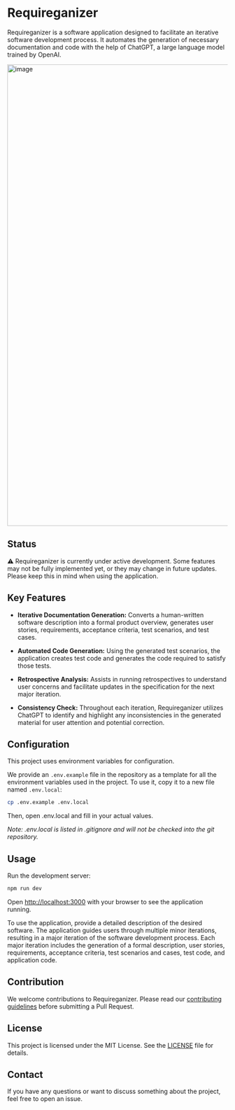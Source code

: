 # Requireganizer

Requireganizer is a software application designed to facilitate an iterative software development process. It automates the generation of necessary documentation and code with the help of ChatGPT, a large language model trained by OpenAI.

<img width="1055" alt="image" src="https://github.com/sassanh/requireganizer/assets/1270688/612bfdec-dd0a-4fe3-95c7-1ae9673fdc82">

## Status

:warning: Requireganizer is currently under active development. Some features may not be fully implemented yet, or they may change in future updates. Please keep this in mind when using the application.

## Key Features

- **Iterative Documentation Generation:** Converts a human-written software description into a formal product overview, generates user stories, requirements, acceptance criteria, test scenarios, and test cases.

- **Automated Code Generation:** Using the generated test scenarios, the application creates test code and generates the code required to satisfy those tests.

- **Retrospective Analysis:** Assists in running retrospectives to understand user concerns and facilitate updates in the specification for the next major iteration.

- **Consistency Check:** Throughout each iteration, Requireganizer utilizes ChatGPT to identify and highlight any inconsistencies in the generated material for user attention and potential correction.

## Configuration

This project uses environment variables for configuration.

We provide an `.env.example` file in the repository as a template for all the environment variables used in the project. To use it, copy it to a new file named `.env.local`:

```bash
cp .env.example .env.local
```

Then, open .env.local and fill in your actual values.

_Note: .env.local is listed in .gitignore and will not be checked into the git repository._

## Usage

Run the development server:

```bash
npm run dev
```

Open [http://localhost:3000](http://localhost:3000) with your browser to see the application running.

To use the application, provide a detailed description of the desired software. The application guides users through multiple minor iterations, resulting in a major iteration of the software development process. Each major iteration includes the generation of a formal description, user stories, requirements, acceptance criteria, test scenarios and cases, test code, and application code.

## Contribution

We welcome contributions to Requireganizer. Please read our [contributing guidelines](/CONTRIBUTING.md) before submitting a Pull Request.

## License

This project is licensed under the MIT License. See the [LICENSE](/LICENSE) file for details.

## Contact

If you have any questions or want to discuss something about the project, feel free to open an issue.
